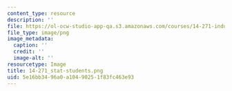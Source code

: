 ```yaml
---
content_type: resource
description: ''
file: https://ol-ocw-studio-app-qa.s3.amazonaws.com/courses/14-271-industrial-organization-i-fall-2013/5e16bb3496a0a10490251f83fc463e93_14-271_stat-students.png
file_type: image/png
image_metadata:
  caption: ''
  credit: ''
  image-alt: ''
resourcetype: Image
title: 14-271_stat-students.png
uid: 5e16bb34-96a0-a104-9025-1f83fc463e93
---
```

